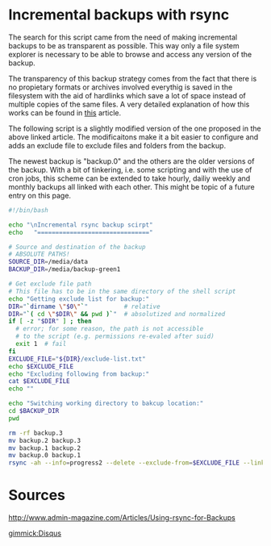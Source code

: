 # Incremental backups with rsync

The search for this script came from the need of making incremental backups to be as transparent as possible. This way only a file system explorer is necessary to be able to browse and access any version of the backup.

The transparency of this backup strategy comes from the fact that there is no propietary formats or archives involved everythig is saved in the filesystem with the aid of hardlinks which save a lot of space instead of multiple copies of the same files. A very detailed explanation of how this works can be found in [this](http://www.admin-magazine.com/Articles/Using-rsync-for-Backups) article.

The following script is a slightly modified version of the one proposed in the above linked article. The modificaitons make it a bit easier to configure and adds an exclude file to exclude files and folders from the backup.

The newest backup is "backup.0" and the others are the older versions of the backup. With a bit of tinkering, i.e. some scripting and with the use of cron jobs, this scheme can be extended to take hourly, dailiy weekly and monthly backups all linked with each other. This might be topic of a future entry on this page.

```bash
#!/bin/bash

echo "\nIncremental rsync backup scirpt"
echo   "==============================="

# Source and destination of the backup 
# ABSOLUTE PATHS!
SOURCE_DIR=/media/data
BACKUP_DIR=/media/backup-green1

# Get exclude file path
# This file has to be in the same directory of the shell script
echo "Getting exclude list for backup:"
DIR="`dirname \"$0\"`"          # relative
DIR="`( cd \"$DIR\" && pwd )`"  # absolutized and normalized
if [ -z "$DIR" ] ; then
  # error; for some reason, the path is not accessible
  # to the script (e.g. permissions re-evaled after suid)
  exit 1  # fail
fi
EXCLUDE_FILE="${DIR}/exclude-list.txt"
echo $EXCLUDE_FILE
echo "Excluding following from backup:"
cat $EXCLUDE_FILE
echo ""

echo "Switching working directory to bakcup location:"
cd $BACKUP_DIR
pwd

rm -rf backup.3
mv backup.2 backup.3
mv backup.1 backup.2
mv backup.0 backup.1
rsync -ah --info=progress2 --delete --exclude-from=$EXCLUDE_FILE --link-dest= backup.1/ $SOURCE_DIR backup.0/
```

# Sources
http://www.admin-magazine.com/Articles/Using-rsync-for-Backups


[gimmick:Disqus](psimona-github-io)
